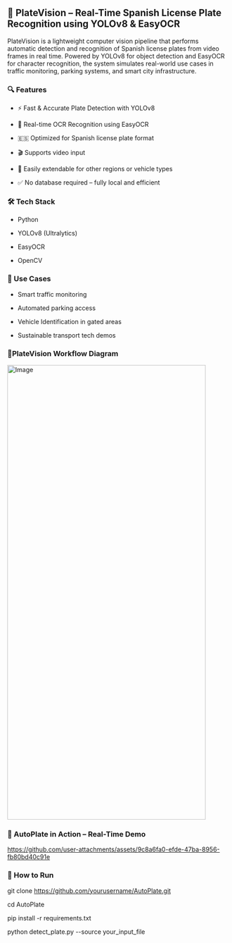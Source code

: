 ## 🚗 PlateVision – Real-Time Spanish License Plate Recognition using YOLOv8 & EasyOCR
PlateVision is a lightweight computer vision pipeline that performs automatic detection and recognition of Spanish license plates from  video frames in real time. Powered by YOLOv8 for object detection and EasyOCR for character recognition, the system simulates real-world use cases in traffic monitoring, parking systems, and smart city infrastructure.

###  🔍 Features
- ⚡ Fast & Accurate Plate Detection with YOLOv8

- 🧠 Real-time OCR Recognition using EasyOCR

- 🇪🇸 Optimized for Spanish license plate format

- 🎬 Supports video input

- 🔁 Easily extendable for other regions or vehicle types

- ✅ No database required – fully local and efficient

### 🛠️ Tech Stack
- Python

- YOLOv8 (Ultralytics)

- EasyOCR

- OpenCV

### 🚦 Use Cases
- Smart traffic monitoring

- Automated parking access

- Vehicle Identification in gated areas

- Sustainable transport tech demos


### 📝PlateVision Workflow Diagram
<img width="451" height="1032" alt="Image" src="https://github.com/user-attachments/assets/20f1a2c8-80e3-4196-8a45-82b1ddb32bc6" />


### 🤖 AutoPlate in Action – Real-Time Demo
https://github.com/user-attachments/assets/9c8a6fa0-efde-47ba-8956-fb80bd40c91e



### 📁 How to Run
git clone https://github.com/yourusername/AutoPlate.git

cd AutoPlate

pip install -r requirements.txt

python detect_plate.py --source your_input_file

  

